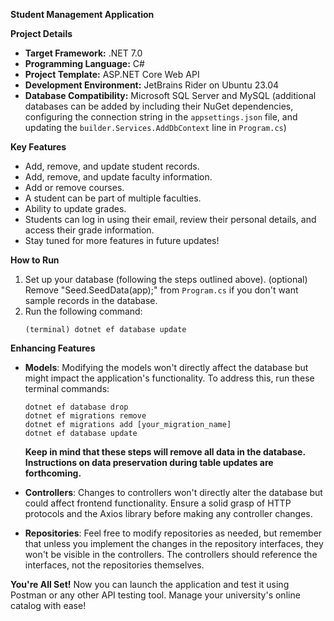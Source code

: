 **Student Management Application**

**Project Details**

- **Target Framework:** .NET 7.0
- **Programming Language:** C#
- **Project Template:** ASP.NET Core Web API
- **Development Environment:** JetBrains Rider on Ubuntu 23.04
- **Database Compatibility:** Microsoft SQL Server and MySQL (additional databases can be added by including their NuGet
  dependencies, configuring the connection string in the `appsettings.json` file, and updating
  the `builder.Services.AddDbContext` line in `Program.cs`)

**Key Features**

- Add, remove, and update student records.
- Add, remove, and update faculty information.
- Add or remove courses.
- A student can be part of multiple faculties.
- Ability to update grades.
- Students can log in using their email, review their personal details, and access their grade information.
- Stay tuned for more features in future updates!

**How to Run**

1. Set up your database (following the steps outlined above).
   (optional) Remove "Seed.SeedData(app);" from `Program.cs` if you don't want sample records in the database.
2. Run the following command:
   ```
   (terminal) dotnet ef database update
   ```

**Enhancing Features**

- **Models**: Modifying the models won't directly affect the database but might impact the application's functionality.
  To address this, run these terminal commands:
   ```
   dotnet ef database drop
   dotnet ef migrations remove
   dotnet ef migrations add [your_migration_name]
   dotnet ef database update
   ```
  **Keep in mind that these steps will remove all data in the database. Instructions on data preservation during table
  updates are forthcoming.**

- **Controllers**: Changes to controllers won't directly alter the database but could affect frontend functionality.
  Ensure a solid grasp of HTTP protocols and the Axios library before making any controller changes.

- **Repositories**: Feel free to modify repositories as needed, but remember that unless you implement the changes in
  the repository interfaces, they won't be visible in the controllers. The controllers should reference the interfaces,
  not the repositories themselves.

**You're All Set!**
Now you can launch the application and test it using Postman or any other API testing tool. Manage your university's
online catalog with ease!